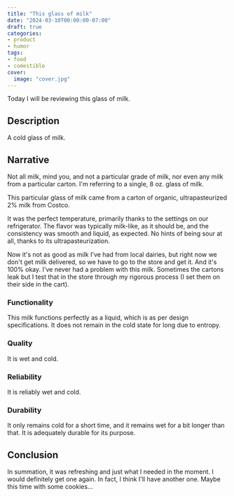 ```yaml
---
title: "This glass of milk"
date: "2024-03-10T00:00:00-07:00"
draft: true
categories:
- product
- humor
tags:
- food
- comestible
cover:
  image: "cover.jpg"
---
```

Today I will be reviewing this glass of milk.
<!--more-->
## Description

A cold glass of milk.

## Narrative

Not all milk, mind you, and not a particular grade of milk, nor even any milk from a particular carton. I'm referring to a single, 8 oz. glass of milk.

This particular glass of milk came from a carton of organic, ultrapasteurized 2% milk from Costco.

It was the perfect temperature, primarily thanks to the settings on our refrigerator. The flavor was typically milk-like, as it should be, and the consistency was smooth and liquid, as expected. No hints of being sour at all, thanks to its ultrapasteurization.

Now it's not as good as milk I've had from local dairies, but right now we don't get milk delivered, so we have to go to the store and get it. And it's 100% okay. I've never had a problem with this milk. Sometimes the cartons leak but I test that in the store through my rigorous process (I set them on their side in the cart).

### Functionality

This milk functions perfectly as a liquid, which is as per design specifications. It does not remain in the cold state for long due to entropy.

### Quality

It is wet and cold.

### Reliability

It is reliably wet and cold.

### Durability

It only remains cold for a short time, and it remains wet for a bit longer than that. It is adequately durable for its purpose.

## Conclusion

In summation, it was refreshing and just what I needed in the moment. I would definitely get one again. In fact, I think I'll have another one. Maybe this time with some cookies...